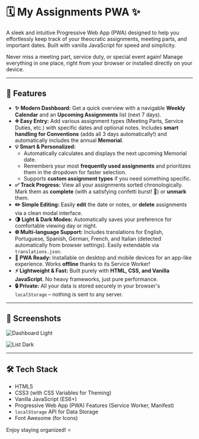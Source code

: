 # 🗓️ My Assignments PWA ✨

A sleek and intuitive Progressive Web App (PWA) designed to help you effortlessly keep track of your theocratic assignments, meeting parts, and important dates. Built with vanilla JavaScript for speed and simplicity.

Never miss a meeting part, service duty, or special event again! Manage everything in one place, right from your browser or installed directly on your device.

---

## 🚀 Features

*   **✨ Modern Dashboard:** Get a quick overview with a navigable **Weekly Calendar** and an **Upcoming Assignments** list (next 7 days).
*   **➕ Easy Entry:** Add various assignment types (Meeting Parts, Service Duties, etc.) with specific dates and optional notes. Includes **smart handling for Conventions** (adds all 3 days automatically!) and automatically includes the annual **Memorial**.
*   **💡 Smart & Personalized:**
    *   Automatically calculates and displays the next upcoming Memorial date.
    *   Remembers your most **frequently used assignments** and prioritizes them in the dropdown for faster selection.
    *   Supports **custom assignment types** if you need something specific.
*   **✅ Track Progress:** View all your assignments sorted chronologically. Mark them as **complete** (with a satisfying confetti burst! 🎉) or **unmark** them.
*   **✏️ Simple Editing:** Easily **edit** the date or notes, or **delete** assignments via a clean modal interface.
*   **🌗 Light & Dark Modes:** Automatically saves your preference for comfortable viewing day or night.
*   **🌐 Multi-language Support:** Includes translations for English, Portuguese, Spanish, German, French, and Italian (detected automatically from browser settings). Easily extendable via `translations.json`.
*   **📱 PWA Ready:** Installable on desktop and mobile devices for an app-like experience. Works **offline** thanks to its Service Worker!
*   **⚡ Lightweight & Fast:** Built purely with **HTML, CSS, and Vanilla JavaScript**. No heavy frameworks, just pure performance.
*   **🔒 Private:** All your data is stored securely in your browser's `localStorage` – nothing is sent to any server.

---

## 📸 Screenshots

![Dashboard Light](https://img8.uploadhouse.com/fileuploads/31949/31949908fc83adb8d1883fb7566245608a34b72f.jpg)

![List Dark](https://img9.uploadhouse.com/fileuploads/31949/3194990910b2cd7d5eb2193dc4f043a9faef3dd8.jpg) 

---

## 🛠️ Tech Stack

*   HTML5
*   CSS3 (with CSS Variables for Theming)
*   Vanilla JavaScript (ES6+)
*   Progressive Web App (PWA) Features (Service Worker, Manifest)
*   `localStorage` API for Data Storage
*   Font Awesome (for Icons)

Enjoy staying organized! ⭐
